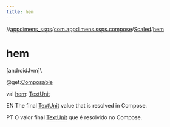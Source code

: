 ```yaml
---
title: hem
---
```

//[appdimens_ssps](../../../index.html)/[com.appdimens.ssps.compose](../index.html)/[Scaled](index.html)/[hem](hem.html)



# hem



[androidJvm]\




@get:[Composable](https://developer.android.com/reference/kotlin/androidx/compose/runtime/Composable.html)



val [hem](hem.html): [TextUnit](https://developer.android.com/reference/kotlin/androidx/compose/ui/unit/TextUnit.html)



EN The final [TextUnit](https://developer.android.com/reference/kotlin/androidx/compose/ui/unit/TextUnit.html) value that is resolved in Compose.



PT O valor final [TextUnit](https://developer.android.com/reference/kotlin/androidx/compose/ui/unit/TextUnit.html) que é resolvido no Compose.



